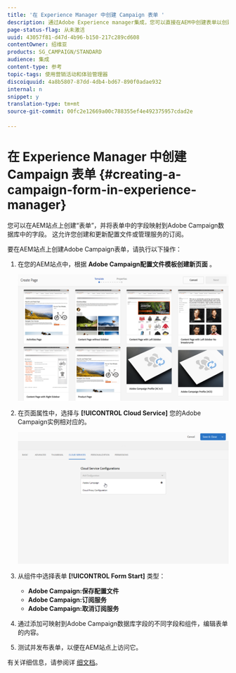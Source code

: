 ```yaml
---
title: '在 Experience Manager 中创建 Campaign 表单 '
description: 通过Adobe Experience manager集成，您可以直接在AEM中创建表单以创建和更新配置文件或管理订阅。
page-status-flag: 从未激活
uuid: 43057f81-d47d-4b96-b150-217c289cd608
contentOwner: 绍维亚
products: SG_CAMPAIGN/STANDARD
audience: 集成
content-type: 参考
topic-tags: 使用营销活动和体验管理器
discoiquuid: 4a8b5807-87dd-4db4-bd67-890f0adae932
internal: n
snippet: y
translation-type: tm+mt
source-git-commit: 00fc2e12669a00c788355ef4e492375957cdad2e

---
```



# 在 Experience Manager 中创建 Campaign 表单 {#creating-a-campaign-form-in-experience-manager}

您可以在AEM站点上创建“表单”，并将表单中的字段映射到Adobe Campaign数据库中的字段。 这允许您创建和更新配置文件或管理服务的订阅。

要在AEM站点上创建Adobe Campaign表单，请执行以下操作：

1. 在您的AEM站点中，根据 **Adobe Campaign配置文件模板创建新页面** 。

   ![](assets/aem_content_forms.png)

1. 在页面属性中，选择与 **[!UICONTROL Cloud Service]** 您的Adobe Campaign实例相对应的。

   ![](assets/aem_content_forms_2.png)

1. 从组件中选择表单 **[!UICONTROL Form Start]** 类型：

   * **Adobe Campaign:保存配置文件**
   * **Adobe Campaign:订阅服务**
   * **Adobe Campaign:取消订阅服务**

1. 通过添加可映射到Adobe Campaign数据库字段的不同字段和组件，编辑表单的内容。
1. 测试并发布表单，以便在AEM站点上访问它。

有关详细信息，请参阅详 [细文档](https://docs.adobe.com/docs/en/aem/6-2/author/personalization/adobe-campaign/adobe-campaign-forms.html)。
